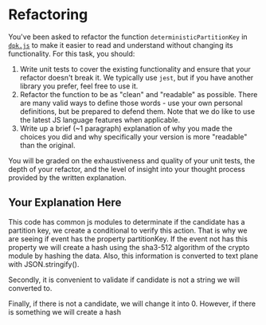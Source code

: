 # Refactoring

You've been asked to refactor the function `deterministicPartitionKey` in [`dpk.js`](dpk.js) to make it easier to read and understand without changing its functionality. For this task, you should:

1. Write unit tests to cover the existing functionality and ensure that your refactor doesn't break it. We typically use `jest`, but if you have another library you prefer, feel free to use it.
2. Refactor the function to be as "clean" and "readable" as possible. There are many valid ways to define those words - use your own personal definitions, but be prepared to defend them. Note that we do like to use the latest JS language features when applicable.
3. Write up a brief (~1 paragraph) explanation of why you made the choices you did and why specifically your version is more "readable" than the original.

You will be graded on the exhaustiveness and quality of your unit tests, the depth of your refactor, and the level of insight into your thought process provided by the written explanation.

## Your Explanation Here
This code has common js modules to determinate if the candidate has a partition key, we create a conditional to verify this action. That is why we are seeing if event has the property partitionKey. If the event not has this property we will create a hash using the sha3-512 algorithm of the crypto module by hashing the data. Also, this information is converted to text plane with JSON.stringify().

Secondly, it is convenient to validate if candidate is not a string we will converted to.

Finally, if there is not a candidate, we will change it into 0. However, if there is something we will create a hash
